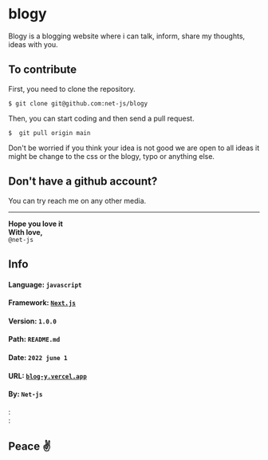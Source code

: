 # blogy
Blogy is a blogging website where i can talk, inform, share my thoughts, ideas with you.

## To contribute
First, you need to clone the repository.
```
$ git clone git@github.com:net-js/blogy
```
Then, you can start coding and then send a pull request.
```
$  git pull origin main
```

Don't be worried if you think your idea is not good we are open to all ideas it might be change to the css or the blogy, typo or anything else. 

## Don't have a github account?
You can try reach me on any other media.

<hr>

**Hope you love it**  
**With love,**   
`@net-js`

## Info 
#### **Language**: `javascript`
#### **Framework**: [`Next.js`](https://nextjs.org/)
#### **Version**: `1.0.0`
#### **Path**: `README.md`
#### **Date**: `2022 june 1`
#### **URL**: [`blog-y.vercel.app`](blog-y.vercel.app)
#### **By**: `Net-js`  
  
:  
:

## Peace ✌️
